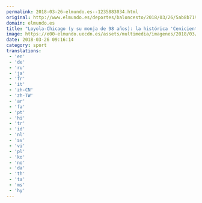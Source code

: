 ```yaml
---
permalink: 2018-03-26-elmundo.es--1235883034.html
original: http://www.elmundo.es/deportes/baloncesto/2018/03/26/5ab8b719ca4741847d8b45da.html
domain: elmundo.es
title: "Loyola-Chicago (y su monja de 98 años): la histórica 'Cenicienta' del March Madness"
image: https://e00-elmundo.uecdn.es/assets/multimedia/imagenes/2018/03/26/15220548446537.jpg
date: 2018-03-26 09:16:14
category: sport
translations: 
 - 'en'
 - 'de'
 - 'ru'
 - 'ja'
 - 'fr'
 - 'it'
 - 'zh-CN'
 - 'zh-TW'
 - 'ar'
 - 'fa'
 - 'pt'
 - 'hi'
 - 'tr'
 - 'id'
 - 'nl'
 - 'sv'
 - 'vi'
 - 'pl'
 - 'ko'
 - 'no'
 - 'da'
 - 'th'
 - 'ta'
 - 'ms'
 - 'hy'
---
```



